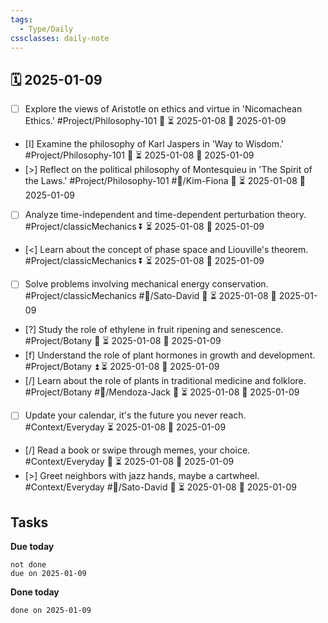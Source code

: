 ```yaml
---
tags:
  - Type/Daily
cssclasses: daily-note
---
```


## 🗓️ 2025-01-09

- [ ] Explore the views of Aristotle on ethics and virtue in 'Nicomachean Ethics.' #Project/Philosophy-101 🔼 ⏳ 2025-01-08 📅 2025-01-09
- [I] Examine the philosophy of Karl Jaspers in 'Way to Wisdom.' #Project/Philosophy-101 🔼 ⏳ 2025-01-08 📅 2025-01-09
- [>] Reflect on the political philosophy of Montesquieu in 'The Spirit of the Laws.' #Project/Philosophy-101 #👤/Kim-Fiona 🔽 ⏳ 2025-01-08 📅 2025-01-09
- [ ] Analyze time-independent and time-dependent perturbation theory. #Project/classicMechanics ⏬ ⏳ 2025-01-08 📅 2025-01-09
- [<] Learn about the concept of phase space and Liouville's theorem. #Project/classicMechanics ⏬ ⏳ 2025-01-08 📅 2025-01-09
- [ ] Solve problems involving mechanical energy conservation. #Project/classicMechanics #👤/Sato-David 🔺 ⏳ 2025-01-08 📅 2025-01-09
- [?] Study the role of ethylene in fruit ripening and senescence. #Project/Botany 🔺 ⏳ 2025-01-08 📅 2025-01-09
- [f] Understand the role of plant hormones in growth and development. #Project/Botany ⏫ ⏳ 2025-01-08 📅 2025-01-09
- [/] Learn about the role of plants in traditional medicine and folklore. #Project/Botany #👤/Mendoza-Jack 🔽 ⏳ 2025-01-08 📅 2025-01-09
- [ ] Update your calendar, it's the future you never reach. #Context/Everyday ⏳ 2025-01-08 📅 2025-01-09
- [/] Read a book or swipe through memes, your choice. #Context/Everyday 🔺 ⏳ 2025-01-08 📅 2025-01-09
- [>] Greet neighbors with jazz hands, maybe a cartwheel. #Context/Everyday #👤/Sato-David 🔼 ⏳ 2025-01-08 📅 2025-01-09

## Tasks

**Due today**

```tasks
not done
due on 2025-01-09
```

**Done today**

```tasks
done on 2025-01-09
```
            